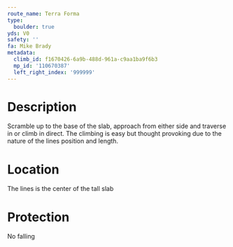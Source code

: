 ```yaml
---
route_name: Terra Forma
type:
  boulder: true
yds: V0
safety: ''
fa: Mike Brady
metadata:
  climb_id: f1670426-6a9b-488d-961a-c9aa1ba9f6b3
  mp_id: '110670387'
  left_right_index: '999999'
---
```

# Description
Scramble up to the base of the slab, approach from either side and traverse in or climb in direct. The climbing is easy but thought provoking due to the nature of the lines position and length.

# Location
The lines is the center of the tall slab

# Protection
No falling
